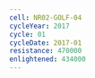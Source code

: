 ```yaml
---
cell: NR02-GOLF-04
cycleYear: 2017
cycle: 01
cycleDate: 2017-01
resistance: 470000
enlightened: 434000
---
```

